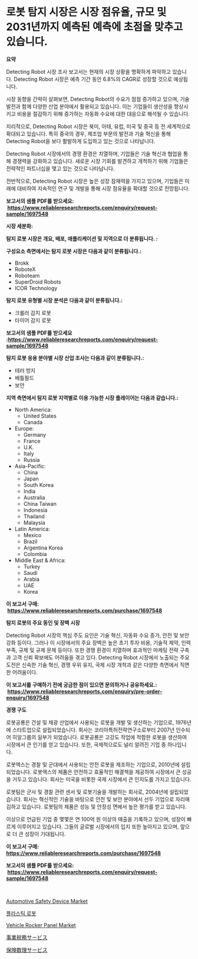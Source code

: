 <p><h1>로봇 탐지 시장은 시장 점유율, 규모 및 2031년까지 예측된 예측에 초점을 맞추고 있습니다.</h1></p><p><strong>요약</strong></p>
<p><p>Detecting Robot 시장 조사 보고서는 현재의 시장 상황을 명확하게 파악하고 있습니다. Detecting Robot 시장은 예측 기간 동안 6.8%의 CAGR로 성장할 것으로 예상됩니다.</p><p>시장 동향을 간략히 살펴보면, Detecting Robot의 수요가 점점 증가하고 있으며, 기술 발전과 함께 다양한 산업 분야에서 활용되고 있습니다. 이는 기업들이 생산성을 향상시키고 비용을 절감하기 위해 증가하는 자동화 수요에 대한 대응으로 해석될 수 있습니다.</p><p>지리적으로, Detecting Robot 시장은 북미, 아태, 유럽, 미국 및 중국 등 전 세계적으로 확대되고 있습니다. 특히 중국의 경우, 제조업 부문의 발전과 기술 혁신을 통해 Detecting Robot을 보다 활발하게 도입하고 있는 것으로 나타납니다.</p><p>Detecting Robot 시장에서의 경쟁 환경은 치열하며, 기업들은 기술 혁신과 협업을 통해 경쟁력을 강화하고 있습니다. 새로운 시장 기회를 발견하고 개척하기 위해 기업들은 전략적인 파트너십을 맺고 있는 것으로 나타납니다.</p><p>전반적으로, Detecting Robot 시장은 높은 성장 잠재력을 가지고 있으며, 기업들은 미래에 대비하여 지속적인 연구 및 개발을 통해 시장 점유율을 확대할 것으로 전망됩니다.</p></p>
<p><strong>보고서의 샘플 PDF를 받으세요: &nbsp;<a href="https://www.reliableresearchreports.com/enquiry/request-sample/1697548">https://www.reliableresearchreports.com/enquiry/request-sample/1697548</a></strong></p>
<p><strong>시장 세분화:</strong></p>
<p><strong> 탐지 로봇 시장은 개요, 배포, 애플리케이션 및 지역으로 더 분류됩니다. :</strong></p>
<p><strong>구성요소 측면에서는 탐지 로봇 시장은 다음과 같이 분류됩니다.:</strong></p>
<p><ul><li>Brokk</li><li>RoboteX</li><li>Roboteam</li><li>SuperDroid Robots</li><li>ICOR Technology</li></ul></p>
<p><strong> 탐지 로봇 유형별 시장 분석은 다음과 같이 분류됩니다.:</strong></p>
<p><ul><li>크롤러 감지 로봇</li><li>타이어 감지 로봇</li></ul></p>
<p><strong>보고서의 샘플 PDF를 받으세요 :<a href="https://www.reliableresearchreports.com/enquiry/request-sample/1697548">https://www.reliableresearchreports.com/enquiry/request-sample/1697548</a></strong></p>
<p><strong> 탐지 로봇 응용 분야별 시장 산업 조사는 다음과 같이 분류됩니다.:</strong></p>
<p><ul><li>테러 방지</li><li>배틀필드</li><li>보안</li></ul></p>
<p><strong>지역 측면에서 탐지 로봇 지역별로 이용 가능한 시장 플레이어는 다음과 같습니다.:</strong></p>
<p><ul>
    <li>
        North America:
        <ul>
            <li>United States</li>
            <li>Canada</li>
        </ul>
    </li>
    <li>
        Europe:
        <ul>
            <li>Germany</li>
            <li>France</li>
            <li>U.K.</li>
            <li>Italy</li>
            <li>Russia</li>
        </ul>
    </li>
    <li>
        Asia-Pacific:
        <ul>
            <li>China</li>
            <li>Japan</li>
            <li>South Korea</li>
            <li>India</li>
            <li>Australia</li>
            <li>China Taiwan</li>
            <li>Indonesia</li>
            <li>Thailand</li>
            <li>Malaysia</li>
        </ul>
    </li>
    <li>
        Latin America:
        <ul>
            <li>Mexico</li>
            <li>Brazil</li>
            <li>Argentina Korea</li>
            <li>Colombia</li>
        </ul>
    </li>
    <li>
        Middle East & Africa:
        <ul>
            <li>Turkey</li>
            <li>Saudi</li>
            <li>Arabia</li>
            <li>UAE</li>
            <li>Korea</li>
        </ul>
    </li>
    </ul></p>
<p><strong>이 보고서 구매: &nbsp;<a href="https://www.reliableresearchreports.com/purchase/1697548">https://www.reliableresearchreports.com/purchase/1697548</a></strong></p>
<p><strong>탐지 로봇의 주요 동인 및 장벽 시장</strong></p>
<p><p>Detecting Robot 시장의 핵심 주도 요인은 기술 혁신, 자동화 수요 증가, 안전 및 보안 강화 등이다. 그러나 이 시장에서의 주요 장벽은 높은 초기 투자 비용, 기술적 제약, 인력 부족, 규제 및 규제 문제 등이다. 또한 경쟁 환경이 치열하며 효과적인 마케팅 전략 구축과 고객 신뢰 확보에도 어려움을 겪고 있다. Detecting Robot 시장에서 노출되는 주요 도전은 신속한 기술 혁신, 경쟁 우위 유지, 국제 시장 개척과 같은 다양한 측면에서 직면한 어려움이다.</p></p>
<p><strong>이 보고서를 구매하기 전에 궁금한 점이 있으면 문의하거나 공유하세요.: &nbsp;<a href="https://www.reliableresearchreports.com/enquiry/pre-order-enquiry/1697548">https://www.reliableresearchreports.com/enquiry/pre-order-enquiry/1697548</a></strong></p>
<p><strong>경쟁 구도</strong></p>
<p><p>로봇공룡은 건설 및 채광 산업에서 사용되는 로봇을 개발 및 생산하는 기업으로, 1976년에 스타트업으로 설립되었습니다. 회사는 코리아특허전략연구소로부터 2007년 인수되어 히알그룹의 일부가 되었습니다. 로봇공룡은 고강도 작업에 적합한 로봇을 생산하여 시장에서 큰 인기를 얻고 있습니다. 또한, 국제적으로도 널리 알려진 기업 중 하나입니다.</p><p>로봇엑스는 경찰 및 군대에서 사용되는 안전 로봇을 제조하는 기업으로, 2010년에 설립되었습니다. 로봇엑스의 제품은 안전하고 효율적인 해결책을 제공하여 시장에서 큰 성공을 거두고 있습니다. 회사는 미국을 비롯한 국제 시장에서 큰 인지도를 가지고 있습니다.</p><p>로봇팀은 군사 및 경찰 관련 센서 및 로봇기술을 개발하는 회사로, 2004년에 설립되었습니다. 회사는 혁신적인 기술을 바탕으로 안전 및 보안 분야에서 선두 기업으로 자리매김하고 있습니다. 로봇팀의 제품은 성능 및 안정성 면에서 높은 평가를 받고 있습니다.</p><p>이상으로 언급된 기업 중 몇몇은 연 100억 원 이상의 매출을 기록하고 있으며, 성장이 빠르게 이루어지고 있습니다. 그들의 글로벌 시장에서의 입지 또한 높아지고 있으며, 앞으로 더 큰 성장이 기대됩니다.</p></p>
<p><strong>이 보고서 구매: &nbsp; <a href="https://www.reliableresearchreports.com/purchase/1697548">https://www.reliableresearchreports.com/purchase/1697548</a></strong></p>
<p><strong>보고서의 샘플 PDF를 받으세요: &nbsp;<a href="https://www.reliableresearchreports.com/enquiry/request-sample/1697548">https://www.reliableresearchreports.com/enquiry/request-sample/1697548</a></strong><strong></strong></p>
<p>&nbsp;</p>
<p><p><a href="https://issuu.com/reportprime-2/docs/automotive-safety-device-market-size-2030.pptx">Automotive Safety Device Market</a></p><p><a href="https://github.com/GabrielBlanda5656/Market-Research-Report-List-1/blob/main/369808111373.md">플라스틱 로봇</a></p><p><a href="https://issuu.com/reportprime-2/docs/vehicle-rocker-panel-market-size-2030.pptx">Vehicle Rocker Panel Market</a></p><p><a href="https://github.com/lrlmopnhwd79300/Market-Research-Report-List-1/blob/main/348109712114.md">事業税務サービス</a></p><p><a href="https://github.com/wkuactfdzwizk06/Market-Research-Report-List-1/blob/main/898916712113.md">保険数理サービス</a></p></p>